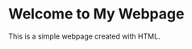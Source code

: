<!DOCTYPE html>
<html>
<head>
    <title>My Simple Webpage</title>
</head>
<body>
    <h1>Welcome to My Webpage</h1>
    <p>This is a simple webpage created with HTML.</p>
</body>
</html>
